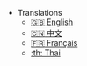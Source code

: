 - Translations
  - [:uk: English](/)
  - [:cn: 中文](/zh-cn/)
  - [:fr: Français](/fr-fr/)
  - [:th: Thai](/th-th/)
